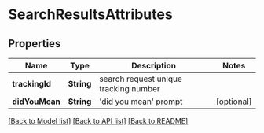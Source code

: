 # SearchResultsAttributes

## Properties
Name | Type | Description | Notes
------------ | ------------- | ------------- | -------------
**trackingId** | **String** | search request unique tracking number | 
**didYouMean** | **String** | &#39;did you mean&#39; prompt | [optional] 

[[Back to Model list]](../README.md#documentation-for-models) [[Back to API list]](../README.md#documentation-for-api-endpoints) [[Back to README]](../README.md)


